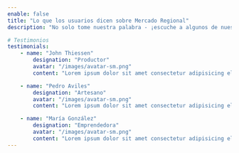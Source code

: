 ```yaml
---
enable: false
title: "Lo que los usuarios dicen sobre Mercado Regional"
description: "No solo tome nuestra palabra - ¡escuche a algunos de nuestros usuarios satisfechos! Revise algunos de nuestros testimonios a continuación para ver lo que otros están diciendo sobre Mercado Regional."

# Testimonios
testimonials:
    - name: "John Thiessen"
        designation: "Productor"
        avatar: "/images/avatar-sm.png"
        content: "Lorem ipsum dolor sit amet consectetur adipisicing elit. Qui iusto illo molestias, assumenda expedita commodi inventore non itaque molestiae voluptatum dolore, facilis sapiente, repellat veniam."

    - name: "Pedro Aviles"
        designation: "Artesano"
        avatar: "/images/avatar-sm.png"
        content: "Lorem ipsum dolor sit amet consectetur adipisicing elit. Qui iusto illo molestias, assumenda expedita commodi inventore non itaque molestiae voluptatum dolore, facilis sapiente, repellat veniam."

    - name: "María González"
        designation: "Emprendedora"
        avatar: "/images/avatar-sm.png"
        content: "Lorem ipsum dolor sit amet consectetur adipisicing elit. Qui iusto illo molestias, assumenda expedita commodi inventore non itaque molestiae voluptatum dolore, facilis sapiente, repellat veniam."
---
```

